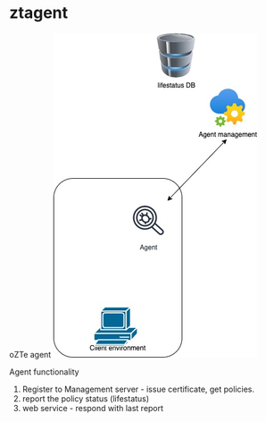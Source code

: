 # ztagent
oZTe agent
![](Docs/imgs/scheme.jpg)

Agent functionality 
1) Register to Management server  - issue certificate, get policies.
2) report the policy status (lifestatus)
3) web service - respond with last report 
